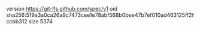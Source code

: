 version https://git-lfs.github.com/spec/v1
oid sha256:519a3a0ca26a9c7473cee1e78abf568b0bee47b7ef010ad463125ff2fccbb312
size 5374
